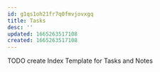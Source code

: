 ```yaml
---
id: g1qs1oh21fr7q0fmvjovxgq
title: Tasks
desc: ''
updated: 1665263517108
created: 1665263517108
---
```



TODO create Index Template for Tasks and Notes